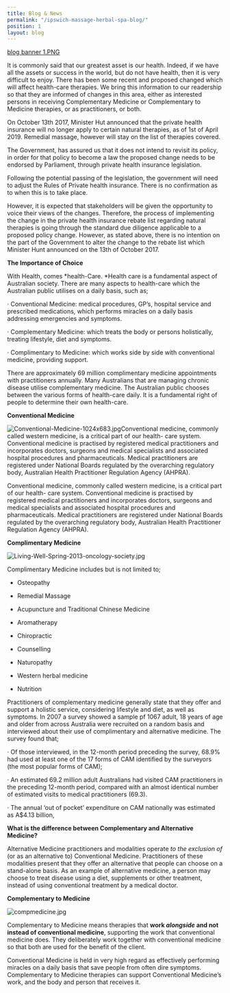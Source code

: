 ```yaml
---
title: Blog & News
permalink: "/ipswich-massage-herbal-spa-blog/"
position: 1
layout: blog
---
```


[blog banner 1.PNG](/uploads/blog%20banner%201.PNG)

It is commonly said that our greatest asset is our health. Indeed, if we have all the assets or success in the world, but do not have health, then it is very difficult to enjoy. There has been some recent and proposed changed which will affect health-care therapies. We bring this information to our readership so that they are informed of changes in this area, either as interested persons in receiving Complementary Medicine or Complementary to Medicine therapies, or as practitioners, or both.

On October 13th 2017, Minister Hut announced that the private health insurance will no longer apply to certain natural therapies, as of 1st of April 2019. Remedial massage, however will stay on the list of therapies covered.

The Government, has assured us that it does not intend to revisit its policy, in order for that policy to become a law the proposed change needs to be endorsed by Parliament, through private health insurance legislation.

Following the potential passing of the legislation, the government will need to adjust the Rules of Private health insurance. There is no confirmation as to when this is to take place.

However, it is expected that stakeholders will be given the opportunity to voice their views of the changes. Therefore, the process of implementing the change in the private health insurance rebate list regarding natural therapies is going through the standard due diligence applicable to a proposed policy change. However, as stated above, there is no intention on the part of the Government to alter the change to the rebate list which Minister Hunt announced on the 13th of October 2017.

**The Importance of Choice**

With Health, comes *health-Care. *Health care is a fundamental aspect of Australian society. There are many aspects to health-care which the Australian public utilises on a daily basis, such as;

· Conventional Medicine: medical procedures, GP’s, hospital service and prescribed medications, which performs miracles on a daily basis addressing emergencies and symptoms.

· Complementary Medicine: which treats the body or persons holistically, treating lifestyle, diet and symptoms.

· Complimentary to Medicine: which works side by side with conventional medicine, providing support.

There are approximately 69 million complimentary medicine appointments with practitioners annually. Many Australians that are managing chronic disease utilise complementary medicine. The Australian public chooses between the various forms of health-care daily. It is a fundamental right of people to determine their own health-care.

**Conventional Medicine**

![Conventional-Medicine-1024x683.jpg](/uploads/Conventional-Medicine-1024x683.jpg)Conventional medicine, commonly called western medicine, is a critical part of our health- care system. Conventional medicine is practised by registered medical practitioners and incorporates doctors, surgeons and medical specialists and associated hospital procedures and pharmaceuticals. Medical practitioners are registered under National Boards regulated by the overarching regulatory body, Australian Health Practitioner Regulation Agency (AHPRA).

Conventional medicine, commonly called western medicine, is a critical part of our health- care system. Conventional medicine is practised by registered medical practitioners and incorporates doctors, surgeons and medical specialists and associated hospital procedures and pharmaceuticals. Medical practitioners are registered under National Boards regulated by the overarching regulatory body, Australian Health Practitioner Regulation Agency (AHPRA).

**Complimentary Medicine**

![Living-Well-Spring-2013-oncology-society.jpg](/uploads/Living-Well-Spring-2013-oncology-society.jpg)

Complimentary Medicine includes but is not limited to;

- Osteopathy

- Remedial Massage

- Acupuncture and Traditional Chinese Medicine

- Aromatherapy

- Chiropractic

- Counselling

- Naturopathy

- Western herbal medicine

- Nutrition

Practitioners of complementary medicine generally state that they offer and support a holistic service, considering lifestyle and diet, as well as symptoms. In 2007 a survey showed a sample pf 1067 adult, 18 years of age and older from across Australia were recruited on a random basis and interviewed about their use of complimentary and alternative medicine. The survey found that;

· Of those interviewed, in the 12-month period preceding the survey, 68.9% had used at least one of the 17 forms of CAM identified by the surveyors (the most popular forms of CAM);

· An estimated 69.2 million adult Australians had visited CAM practitioners in the preceding 12-month period, compared with an almost identical number of estimated visits to medical practitioners (69.3).

· The annual ‘out of pocket’ expenditure on CAM nationally was estimated as A\$4.13 billion,

**What is the difference between Complementary and Alternative Medicine?**

Alternative Medicine practitioners and modalities operate _to the exclusion of_ (or as an alternative to) Conventional Medicine. Practitioners of these modalities present that they offer an alternative that people can choose on a stand-alone basis. As an example of alternative medicine, a person may choose to treat disease using a diet, supplements or other treatment, instead of using conventional treatment by a medical doctor.

**Complementary to Medicine**

![compmedicine.jpg](/uploads/compmedicine.jpg)

Complementary to Medicine means therapies that **work _alongside_ and not instead of conventional medicine**, supporting the work that conventional medicine does. They deliberately work together with conventional medicine so that both are used for the benefit of the client.

Conventional Medicine is held in very high regard as effectively performing miracles on a daily basis that save people from often dire symptoms. Complementary to Medicine therapies can support Conventional Medicine’s work, and the body and person that receives it.
